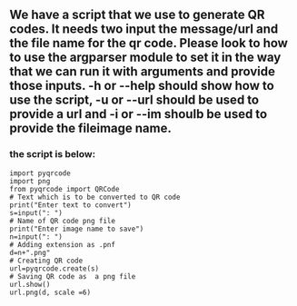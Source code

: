 ##  We have a script that we use to generate QR codes. It needs two input the message/url and the file name for the qr code. Please look to how to use the argparser module to set it in the way that we can run it with arguments and provide those inputs. -h or --help should show how to use the script, -u or --url should be used to provide a url and -i or --im shoulb be used to provide the fileimage name.

### the script is below:

```
import pyqrcode
import png
from pyqrcode import QRCode
# Text which is to be converted to QR code
print("Enter text to convert")
s=input(": ")
# Name of QR code png file
print("Enter image name to save")
n=input(": ")
# Adding extension as .pnf
d=n+".png"
# Creating QR code
url=pyqrcode.create(s)
# Saving QR code as  a png file
url.show()
url.png(d, scale =6)

```
